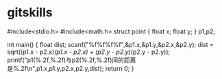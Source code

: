 # gitskills
#include<stdio.h>
#include<math.h>
struct point
{
	float x;
	float y;
} p1,p2;
	
int main()
{
	float dist;
	scanf("%f%f%f%f",&p1.x,&p1.y,&p2.x,&p2.y);
	dist = sqrt((p1.x - p2.x)*(p1.x - p2.x) + (p2.y - p2.y)*(p2.y - p2.y));
	printf("p1(%.2f,%.2f)与p2(%.2f,%.2f)间的距离是%.2f\n",p1.x,p1.y,p2.x,p2.y,dist);
	return 0;
}
